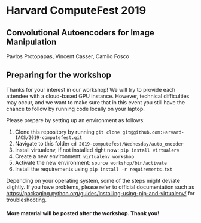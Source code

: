 # Harvard ComputeFest 2019
## Convolutional Autoencoders for Image Manipulation
Pavlos Protopapas, Vincent Casser, Camilo Fosco

## Preparing for the workshop
Thanks for your interest in our workshop! We will try to provide each attendee with a cloud-based GPU instance. However, technical difficulties may occur, and we want to make sure that in this event you still have the chance to follow by running code locally on your laptop.

Please prepare by setting up an environment as follows:

1) Clone this repository by running `git clone git@github.com:Harvard-IACS/2019-computefest.git`
2) Navigate to this folder `cd 2019-computefest/Wednesday/auto_encoder`
3) Install virtualenv, if not installed right now: `pip install virtualenv`
4) Create a new environment: `virtualenv workshop`
5) Activate the new environment: `source workshop/bin/activate`
6) Install the requirements using `pip install -r requirements.txt`

Depending on your operating system, some of the steps might deviate slightly. If you have problems, please refer to official documentation such as https://packaging.python.org/guides/installing-using-pip-and-virtualenv/ for troubleshooting.

#### More material will be posted after the workshop. Thank you!
